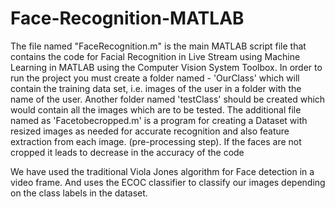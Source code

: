 # Face-Recognition-MATLAB
The file named "FaceRecognition.m" is the main MATLAB script file that contains the code for Facial Recognition in Live Stream using Machine Learning in MATLAB using the Computer Vision System Toolbox. In order to run the project you must create a folder named - 'OurClass' which will contain the training data set, i.e. images of the user in a folder with the name of the user. Another folder named 'testClass' should be created which would contain all the images which are to be tested. The additional file named as 'Facetobecropped.m' is a program for creating a Dataset with resized images as needed for accurate recognition and also feature extraction from each image. (pre-processing step). If the faces are not cropped it leads to decrease in the accuracy of the code


We have used the traditional Viola Jones algorithm for Face detection in a video frame. And uses the ECOC classifier to classify our images depending on the class labels in the dataset.
